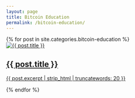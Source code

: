 ```yaml
---
layout: page
title: Bitcoin Education
permalink: /bitcoin-education/
---
```


<div class="education-grid">
  {% for post in site.categories.bitcoin-education %}
    <div class="education-item">
      <a href="{{ post.url | relative_url }}">
        <img src="{{ post.image | default: '/assets/images/default-bitcoin.jpg' | relative_url }}" alt="{{ post.title }}">
        <h2>{{ post.title }}</h2>
        <p>{{ post.excerpt | strip_html | truncatewords: 20 }}</p>
      </a>
    </div>
  {% endfor %}
</div>
